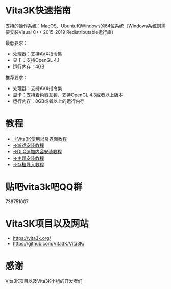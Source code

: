 # Vita3K快速指南
支持的操作系统：MacOS、Ubuntu和Windows的64位系统（Windows系统则需要安装Visual C++ 2015-2019 Redistributable运行库）

最低要求： 
- 处理器：支持AVX指令集
- 显卡：支持OpenGL 4.1
- 运行内存：4GB

推荐要求： 
- 处理器：支持AVX指令集
- 显卡：支持着色器互锁、支持OpenGL 4.3或者以上版本
- 运行内存：8GB或者以上的运行内存

# 教程
- [->Vita3K使用以及界面教程](https://github.com/Croden1999/Vita3K-quick-guide/blob/main/README_vita3k.md)
- [->游戏安装教程](https://github.com/Croden1999/Vita3K-quick-guide/blob/main/README_games.md)
- [->DLC追加内容安装教程](https://github.com/Croden1999/Vita3K-quick-guide/blob/main/README_dlcs.md)
- [->主题安装教程](https://github.com/Croden1999/Vita3K-quick-guide/blob/main/README_themes.md)
- [->存档导入教程](https://github.com/Croden1999/Vita3K-quick-guide/blob/main/README_savedatas.md)

# 贴吧vita3k吧QQ群
736751007

# Vita3K项目以及网站
- https://vita3k.org/
- https://github.com/Vita3K/Vita3K/

# 感谢
Vita3K项目以及Vita3K小组的开发者们
